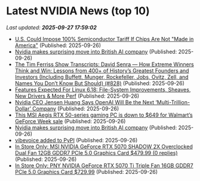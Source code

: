 # Latest NVIDIA News (top 10)
_Last updated: **2025-09-27 17:59:02**_

- [U.S. Could Impose 100% Semiconductor Tariff If Chips Are Not "Made in America"](https://www.techpowerup.com/341409/u-s-could-impose-100-semiconductor-tariff-if-chips-are-not-made-in-america) (Published: 2025-09-26)
- [Nvidia makes surprising move into British AI company](https://biztoc.com/x/bbbdc35cf2021d33) (Published: 2025-09-26)
- [The Tim Ferriss Show Transcripts: David Senra — How Extreme Winners Think and Win: Lessons from 400+ of History’s Greatest Founders and Investors (Including Buffett, Munger, Rockefeller, Jobs, Ovitz, Zell, and Names You Don’t Know But Should) (#828)](https://tim.blog/2025/09/26/david-senra-transcript/) (Published: 2025-09-26)
- [Features Expected For Linux 6.18: File-System Improvements, Sheaves, New Drivers & More Perf](https://www.phoronix.com/news/Linux-6.18-Features-Expected) (Published: 2025-09-26)
- [Nvidia CEO Jensen Huang Says OpenAI Will Be the Next ‘Multi-Trillion-Dollar’ Company](https://biztoc.com/x/d474d73675478398) (Published: 2025-09-26)
- [This MSI Aegis RTX 50-series gaming PC is down to $649 for Walmart’s GeForce Week sale](http://9to5toys.com/2025/09/26/msi-aegis-rtx-50-series-gaming-pc-down-to-649/) (Published: 2025-09-26)
- [Nvidia makes surprising move into British AI company](https://www.thestreet.com/investing/nvidia-makes-surprising-move-into-british-ai-company) (Published: 2025-09-26)
- [vibevoice added to PyPI](https://pypi.org/project/vibevoice/) (Published: 2025-09-26)
- [In Store Only: MSI NVIDIA GeForce RTX 5070 SHADOW 2X Overclocked Dual Fan 12GB GDDR7 PCIe 5.0 Graphics Card $479.99 (0 replies)](https://slickdeals.net/f/18637501-in-store-only-msi-nvidia-geforce-rtx-5070-shadow-2x-overclocked-dual-fan-12gb-gddr7-pcie-5-0-graphics-card-479-99) (Published: 2025-09-26)
- [In Store Only: PNY NVIDIA GeForce RTX 5070 Ti Triple Fan 16GB GDDR7 PCIe 5.0 Graphics Card $729.99](https://slickdeals.net/f/18637483-in-store-only-pny-nvidia-geforce-rtx-5070-ti-triple-fan-16gb-gddr7-pcie-5-0-graphics-card-729-99) (Published: 2025-09-26)

